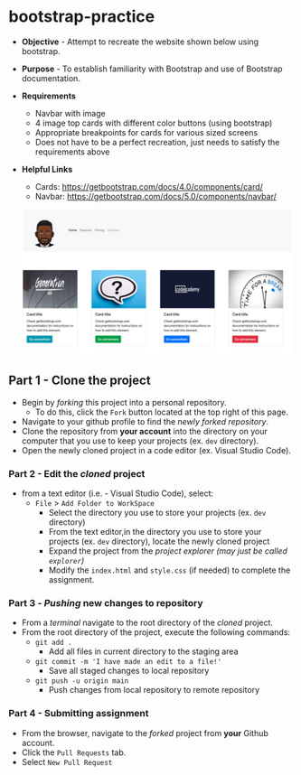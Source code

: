 # bootstrap-practice

* **Objective** - Attempt to recreate the website shown below using bootstrap.
* **Purpose** - To establish familiarity with Bootstrap and use of Bootstrap documentation.
* **Requirements**
    * Navbar with image
    * 4 image top cards with different color buttons (using bootstrap)
    * Appropriate breakpoints for cards for various sized screens
    * Does not have to be a perfect recreation, just needs to satisfy the requirements above

* **Helpful Links** 
    * Cards: https://getbootstrap.com/docs/4.0/components/card/ 
    * Navbar: https://getbootstrap.com/docs/5.0/components/navbar/

    ![](./resources/img/bootstrap-practice-image.png)

## Part 1 - Clone the project

* Begin by _forking_ this project into a personal repository.
   * To do this, click the `Fork` button located at the top right of this page.
* Navigate to your github profile to find the _newly forked repository_.
* Clone the repository from **your account** into the directory on your computer that you use to keep your projects (ex. `dev` directory).
* Open the newly cloned project in a code editor (ex. Visual Studio Code).

### Part 2 - Edit the _cloned_ project

* from a text editor (i.e. - Visual Studio Code), select:
  * `File` > `Add Folder to WorkSpace`
    * Select the directory you use to store your projects (ex. `dev` directory) 
    * From the text editor,in the directory you use to store your projects (ex. `dev` directory), locate the newly cloned project
    * Expand the project from the _project explorer (may just be called `explorer`)_
    * Modify the `index.html` and `style.css` (if needed) to complete the assignment.
    

### Part 3 - _Pushing_ new changes to repository

* From a _terminal_ navigate to the root directory of the _cloned_ project.
* From the root directory of the project, execute the following commands:
    * `git add .`
        * Add all files in current directory to the staging area       
    * `git commit -m 'I have made an edit to a file!'`
        * Save all staged changes to local repository
    * `git push -u origin main`
        * Push changes from local repository to remote repository

### Part 4 - Submitting assignment

* From the browser, navigate to the _forked_ project from **your** Github account.
* Click the `Pull Requests` tab.
* Select `New Pull Request`

